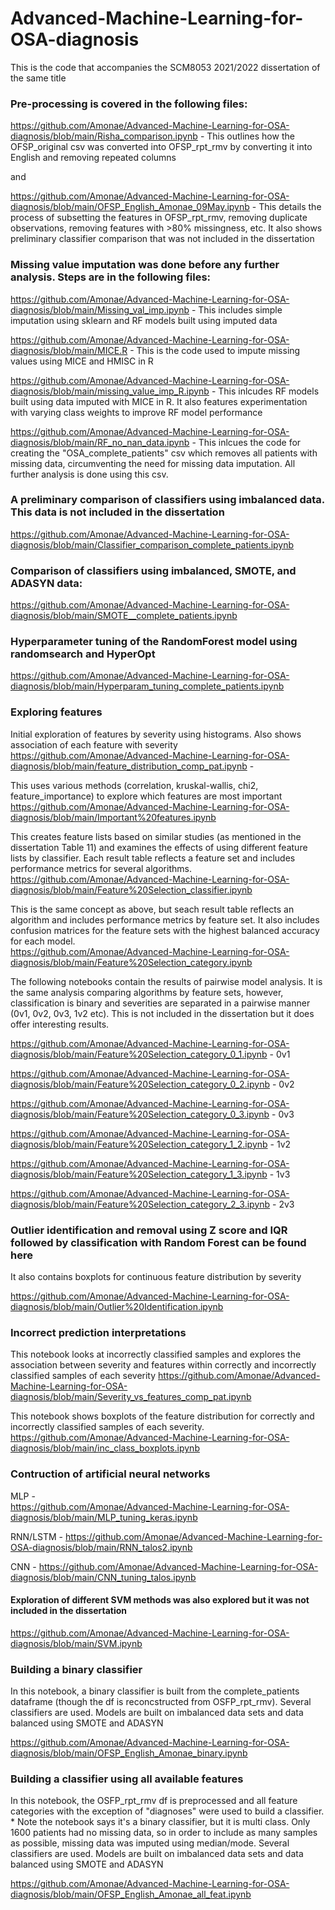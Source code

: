 # Advanced-Machine-Learning-for-OSA-diagnosis
This is the code that accompanies the SCM8053 2021/2022 dissertation of the same title

### Pre-processing is covered in the following files:

https://github.com/Amonae/Advanced-Machine-Learning-for-OSA-diagnosis/blob/main/Risha_comparison.ipynb  - 
This outlines how the OFSP_original csv was converted into OFSP_rpt_rmv by converting it into English and removing repeated columns

and

https://github.com/Amonae/Advanced-Machine-Learning-for-OSA-diagnosis/blob/main/OFSP_English_Amonae_09May.ipynb - 
This details the process of subsetting the features in OFSP_rpt_rmv, removing duplicate observations, removing features with >80% missingness, etc. It also shows preliminary classifier comparison that was not included in the dissertation

### Missing value imputation was done before any further analysis. Steps are in the following files:


https://github.com/Amonae/Advanced-Machine-Learning-for-OSA-diagnosis/blob/main/Missing_val_imp.ipynb - 
This includes simple imputation using sklearn and RF models built using imputed data

https://github.com/Amonae/Advanced-Machine-Learning-for-OSA-diagnosis/blob/main/MICE.R - 
This is the code used to impute missing values using MICE and HMISC in R

https://github.com/Amonae/Advanced-Machine-Learning-for-OSA-diagnosis/blob/main/missing_value_imp_R.ipynb - 
This inlcudes RF models built using data imputed with MICE in R. It also features experimentation with varying class weights to improve RF model performance


https://github.com/Amonae/Advanced-Machine-Learning-for-OSA-diagnosis/blob/main/RF_no_nan_data.ipynb - 
This inlcues the code for creating the "OSA_complete_patients" csv which removes all patients with missing data, circumventing the need for missing data imputation. All further analysis is done using this csv.   



### A preliminary comparison of classifiers using imbalanced data. This data is not included in the dissertation

https://github.com/Amonae/Advanced-Machine-Learning-for-OSA-diagnosis/blob/main/Classifier_comparison_complete_patients.ipynb

### Comparison of classifiers using imbalanced, SMOTE, and ADASYN data: 

https://github.com/Amonae/Advanced-Machine-Learning-for-OSA-diagnosis/blob/main/SMOTE__complete_patients.ipynb

### Hyperparameter tuning of the RandomForest model using randomsearch and HyperOpt

https://github.com/Amonae/Advanced-Machine-Learning-for-OSA-diagnosis/blob/main/Hyperparam_tuning_complete_patients.ipynb

### Exploring features

Initial exploration of features by severity using histograms. Also shows association of each feature with severity
https://github.com/Amonae/Advanced-Machine-Learning-for-OSA-diagnosis/blob/main/feature_distribution_comp_pat.ipynb -

This uses various methods (correlation, kruskal-wallis, chi2, feature_importance) to explore which features are most important
https://github.com/Amonae/Advanced-Machine-Learning-for-OSA-diagnosis/blob/main/Important%20features.ipynb

This creates feature lists based on similar studies (as mentioned in the dissertation Table 11) and examines the effects of using different feature lists by classifier. Each result table reflects a feature set and includes performance metrics for several algorithms.
https://github.com/Amonae/Advanced-Machine-Learning-for-OSA-diagnosis/blob/main/Feature%20Selection_classifier.ipynb

This is the same concept as above, but seach result table reflects an algorithm and includes performance metrics by feature set. It also includes confusion matrices for the feature sets with the highest balanced accuracy for each model.  
https://github.com/Amonae/Advanced-Machine-Learning-for-OSA-diagnosis/blob/main/Feature%20Selection_category.ipynb

The following notebooks contain the results of pairwise model analysis. It is the same analysis comparing algorithms by feature sets, however, classification is binary and severities are separated in a pairwise manner (0v1, 0v2, 0v3, 1v2 etc). This is not included in the dissertation but it does offer interesting results.

https://github.com/Amonae/Advanced-Machine-Learning-for-OSA-diagnosis/blob/main/Feature%20Selection_category_0_1.ipynb - 0v1

https://github.com/Amonae/Advanced-Machine-Learning-for-OSA-diagnosis/blob/main/Feature%20Selection_category_0_2.ipynb - 0v2

https://github.com/Amonae/Advanced-Machine-Learning-for-OSA-diagnosis/blob/main/Feature%20Selection_category_0_3.ipynb - 0v3

https://github.com/Amonae/Advanced-Machine-Learning-for-OSA-diagnosis/blob/main/Feature%20Selection_category_1_2.ipynb - 1v2

https://github.com/Amonae/Advanced-Machine-Learning-for-OSA-diagnosis/blob/main/Feature%20Selection_category_1_3.ipynb - 1v3

https://github.com/Amonae/Advanced-Machine-Learning-for-OSA-diagnosis/blob/main/Feature%20Selection_category_2_3.ipynb - 2v3


### Outlier identification and removal using Z score and IQR followed by classification with Random Forest can be found here
It also contains boxplots for continuous feature distribution by severity

https://github.com/Amonae/Advanced-Machine-Learning-for-OSA-diagnosis/blob/main/Outlier%20Identification.ipynb

### Incorrect prediction interpretations

This notebook looks at incorrectly classified samples and explores the association between severity and features within correctly and incorrectly classified samples of each severity
https://github.com/Amonae/Advanced-Machine-Learning-for-OSA-diagnosis/blob/main/Severity_vs_features_comp_pat.ipynb

This notebook shows boxplots of the feature distribution for correctly and incorrectly classified samples of each severity. 
https://github.com/Amonae/Advanced-Machine-Learning-for-OSA-diagnosis/blob/main/inc_class_boxplots.ipynb


### Contruction of artificial neural networks 

MLP -  
https://github.com/Amonae/Advanced-Machine-Learning-for-OSA-diagnosis/blob/main/MLP_tuning_keras.ipynb

RNN/LSTM - 
https://github.com/Amonae/Advanced-Machine-Learning-for-OSA-diagnosis/blob/main/RNN_talos2.ipynb

CNN - 
https://github.com/Amonae/Advanced-Machine-Learning-for-OSA-diagnosis/blob/main/CNN_tuning_talos.ipynb

#### Exploration of different SVM methods was also explored but it was not included in the dissertation
https://github.com/Amonae/Advanced-Machine-Learning-for-OSA-diagnosis/blob/main/SVM.ipynb


### Building a binary classifier
In this notebook, a binary classifier is built from the complete_patients dataframe (though the df is reconcstructed from OSFP_rpt_rmv). Several classifiers are used. Models are built on imbalanced data sets and data balanced using SMOTE and ADASYN

https://github.com/Amonae/Advanced-Machine-Learning-for-OSA-diagnosis/blob/main/OFSP_English_Amonae_binary.ipynb

### Building a classifier using all available features
In this notebook, the OSFP_rpt_rmv df is preprocessed and all feature categories with the exception of "diagnoses" were used to build a classifier. * Note the notebook says it's a binary classifier, but it is multi class. Only 1600 patients had no missing data, so in order to include as many samples as possible, missing data was imputed using median/mode. Several classifiers are used. Models are built on imbalanced data sets and data balanced using SMOTE and ADASYN

https://github.com/Amonae/Advanced-Machine-Learning-for-OSA-diagnosis/blob/main/OFSP_English_Amonae_all_feat.ipynb












